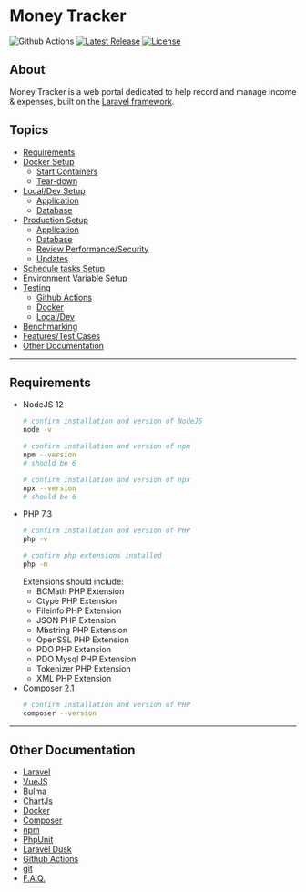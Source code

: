 # Money Tracker  
![Github Actions](https://github.com/jdenoc/money-tracker/workflows/Money-tracker%20CI/badge.svg?branch=master)
[![Latest Release](https://img.shields.io/github/release/jdenoc/money-tracker.svg?style=flat-square)](https://github.com/jdenoc/money-tracker/releases/latest)
[![License](https://img.shields.io/github/license/jdenoc/laravel-app-version?style=flat-square)](LICENSE)

## About
Money Tracker is a web portal dedicated to help record and manage income & expenses, built on the [Laravel framework](https://laravel.com/docs/6.x).

## Topics
- [Requirements](#requirements)
- [Docker Setup](docs/SETUP-DOCKER.md)
  - [Start Containers](docs/SETUP-DOCKER.md#bring-up-application-containers)
  - [Tear-down](docs/SETUP-DOCKER.md#tear-down)
- [Local/Dev Setup](docs/SETUP-LOCAL.md)
  - [Application](docs/SETUP-LOCAL.md#application-setup)
  - [Database](docs/SETUP-LOCAL.md#database-setup)
- [Production Setup](docs/SETUP-PROD.md)
  - [Application](docs/SETUP-PROD.md#application-setup)
  - [Database](docs/SETUP-PROD.md#database-setup)
  - [Review Performance/Security](docs/SETUP-PROD.md#review-performancesecurity)
  - [Updates](docs/UPDATE-PROD.md)
- [Schedule tasks Setup](docs/SETUP-TASKS.md)
- [Environment Variable Setup](docs/SETUP-ENV.md)
- [Testing](docs/TESTING.md)
  - [Github Actions](docs/TESTING.md#github-actions)
  - [Docker](docs/TESTING.md#docker)
  - [Local/Dev](docs/TESTING.md#localdev)
- [Benchmarking](docs/BENCHMARKING.md)
- [Features/Test Cases](docs/FEATURES.md)
- [Other Documentation](#other-documentation)

---

## Requirements
- NodeJS 12
  ```bash
  # confirm installation and version of NodeJS
  node -v
  
  # confirm installation and version of npm
  npm --version
  # should be 6
  
  # confirm installation and version of npx
  npx --version
  # should be 6
  ```
- PHP 7.3
  ```bash
  # confirm installation and version of PHP
  php -v
  
  # confirm php extensions installed
  php -m
  ```
  Extensions should include:
  - BCMath PHP Extension
  - Ctype PHP Extension
  - Fileinfo PHP Extension
  - JSON PHP Extension
  - Mbstring PHP Extension
  - OpenSSL PHP Extension
  - PDO PHP Extension
  - PDO Mysql PHP Extension
  - Tokenizer PHP Extension
  - XML PHP Extension
- Composer 2.1
  ```bash
  # confirm installation and version of PHP
  composer --version
  ```

---

## Other Documentation
- [Laravel](https://laravel.com/docs/6.x/)
- [VueJS](https://vuejs.org/v2/guide/)
- [Bulma](https://bulma.io/documentation/)
- [ChartJs](https://www.chartjs.org/)
- [Docker](https://docs.docker.com/)
- [Composer](https://getcomposer.org/doc/)
- [npm](https://docs.npmjs.com/cli/v6)
- [PhpUnit](https://phpunit.readthedocs.io/en/8.5/)
- [Laravel Dusk](https://laravel.com/docs/6.x/dusk)
- [Github Actions](https://docs.github.com/en/actions)
- [git](https://git-scm.com/doc)
- [F.A.Q.](docs/FAQ.md)